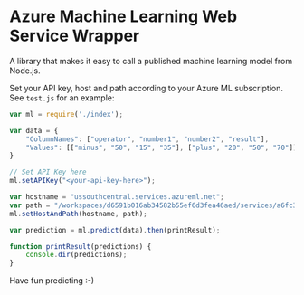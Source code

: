 # Azure Machine Learning Web Service Wrapper

A library that makes it easy to call a published machine learning model from Node.js.

Set your API key, host and path according to your Azure ML subscription. See `test.js` for an example:

```js
var ml = require('./index');

var data = {
    "ColumnNames": ["operator", "number1", "number2", "result"],
    "Values": [["minus", "50", "15", "35"], ["plus", "20", "50", "70"]]
}

// Set API Key here
ml.setAPIKey("<your-api-key-here>");

var hostname = "ussouthcentral.services.azureml.net";
var path = "/workspaces/d6591b016ab34582b55ef6d3fea46aed/services/a6fc3256145b4b33a0657ebe439e3f8e/execute?api-version=2.0&details=true"
ml.setHostAndPath(hostname, path);

var prediction = ml.predict(data).then(printResult);

function printResult(predictions) {
    console.dir(predictions);
}
```

Have fun predicting :-)